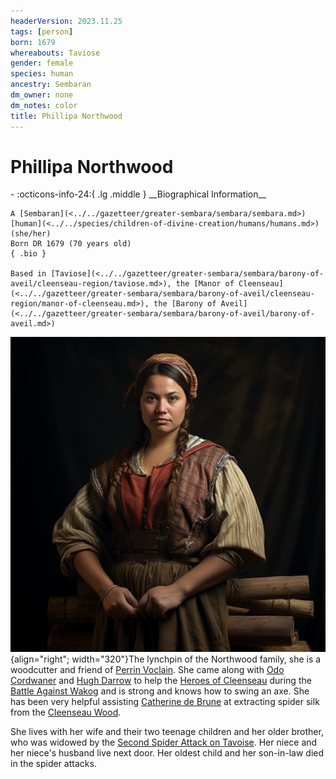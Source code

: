 ```yaml
---
headerVersion: 2023.11.25
tags: [person]
born: 1679
whereabouts: Taviose
gender: female
species: human
ancestry: Sembaran
dm_owner: none
dm_notes: color
title: Phillipa Northwood
---
```

# Phillipa Northwood
<div class="grid cards ext-narrow-margin ext-one-column" markdown>
- :octicons-info-24:{ .lg .middle } __Biographical Information__

    A [Sembaran](<../../gazetteer/greater-sembara/sembara/sembara.md>) [human](<../../species/children-of-divine-creation/humans/humans.md>) (she/her)  
    Born DR 1679 (70 years old)  
    { .bio }

    Based in [Taviose](<../../gazetteer/greater-sembara/sembara/barony-of-aveil/cleenseau-region/taviose.md>), the [Manor of Cleenseau](<../../gazetteer/greater-sembara/sembara/barony-of-aveil/cleenseau-region/manor-of-cleenseau.md>), the [Barony of Aveil](<../../gazetteer/greater-sembara/sembara/barony-of-aveil/barony-of-aveil.md>)
</div>


![Phillipa Northwood](../../assets/phillipa-northwood.png){align="right"; width="320"}The lynchpin of the Northwood family, she is a woodcutter and friend of [Perrin Voclain](<./perrin-voclain.md>). She came along with [Odo Cordwaner](<./odo-cordwaner.md>) and [Hugh Darrow](<./hugh-darrow.md>) to help the [Heroes of Cleenseau](<../pcs/cleenseau/heroes-of-cleenseau.md>) during the [Battle Against Wakog](<../../events/1700s/1719/12/battle-against-wakog.md>) and is strong and knows how to swing an axe. She has been very helpful assisting [Catherine de Brune](<./catherine-de-brune.md>) at extracting spider silk from the [Cleenseau Wood](<../../gazetteer/greater-sembara/sembara/barony-of-aveil/cleenseau-region/cleenseau-wood.md>).

She lives with her wife and their two teenage children and her older brother, who was widowed by the [Second Spider Attack on Tavoise](<../../events/1700s/1719/10/second-spider-attack-on-tavoise.md>). Her niece and her niece's husband live next door. Her oldest child and her son-in-law died in the spider attacks. 